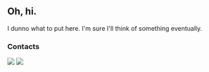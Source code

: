 ## Oh, hi.
I dunno what to put here. I'm sure I'll think of something eventually.

### Contacts
[![](https://shields.io/static/v1?logo=discord&logoColor=white&labelColor=5865ed&message=toast_riot&color=2d333b&label=Discord)](#)
[![](https://shields.io/static/v1?logo=microsoft-outlook&logoColor=white&labelColor=0078D4&message=nex_e6@outlook.com&color=2d333b&label=Email)](mailto:nex_e6@outlook.com)
